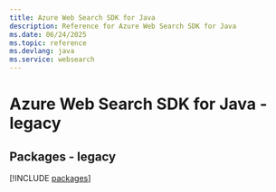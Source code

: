 ```yaml
---
title: Azure Web Search SDK for Java
description: Reference for Azure Web Search SDK for Java
ms.date: 06/24/2025
ms.topic: reference
ms.devlang: java
ms.service: websearch
---
```

# Azure Web Search SDK for Java - legacy
## Packages - legacy
[!INCLUDE [packages](web-search-index.md)]
